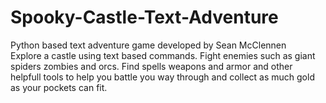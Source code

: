 # Spooky-Castle-Text-Adventure

Python based text adventure game developed by Sean McClennen  
Explore a castle using text based commands. Fight enemies such as giant spiders zombies and orcs. Find spells weapons and armor and other helpfull tools to help you battle you way through and collect as much gold as your pockets can fit.
